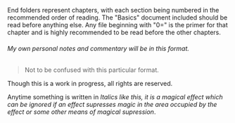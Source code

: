 End folders represent chapters, with each section being numbered in the recommended order of reading. The "Basics" document included should be read before anything else. Any file beginning with "0=" is the primer for that chapter and is highly recommended to be read before the other chapters.

###### My own personal notes and commentary will be in this format. 

> Not to be confused with this particular format.

Though this is a work in progress, all rights are reserved.

Anytime something is written in *Italics like this, it is a magical effect which can be ignored if an effect supresses magic in the area occupied by the effect or some other means of magical supression*.
